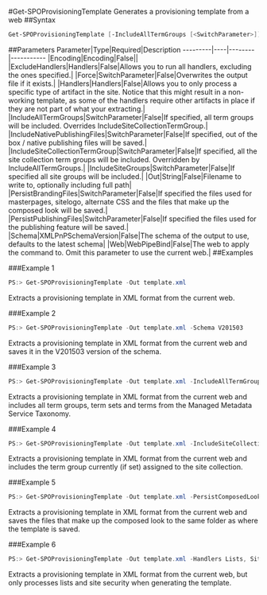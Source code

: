 #Get-SPOProvisioningTemplate
Generates a provisioning template from a web
##Syntax
```powershell
Get-SPOProvisioningTemplate [-IncludeAllTermGroups [<SwitchParameter>]] [-IncludeSiteCollectionTermGroup [<SwitchParameter>]] [-IncludeSiteGroups [<SwitchParameter>]] [-PersistBrandingFiles [<SwitchParameter>]] [-PersistPublishingFiles [<SwitchParameter>]] [-IncludeNativePublishingFiles [<SwitchParameter>]] [-Force [<SwitchParameter>]] [-Encoding <Encoding>] [-Handlers <Handlers>] [-ExcludeHandlers <Handlers>] [-Web <WebPipeBind>] [-Out <String>] [-Schema <XMLPnPSchemaVersion>]
```


##Parameters
Parameter|Type|Required|Description
---------|----|--------|-----------
|Encoding|Encoding|False||
|ExcludeHandlers|Handlers|False|Allows you to run all handlers, excluding the ones specified.|
|Force|SwitchParameter|False|Overwrites the output file if it exists.|
|Handlers|Handlers|False|Allows you to only process a specific type of artifact in the site. Notice that this might result in a non-working template, as some of the handlers require other artifacts in place if they are not part of what your extracting.|
|IncludeAllTermGroups|SwitchParameter|False|If specified, all term groups will be included. Overrides IncludeSiteCollectionTermGroup.|
|IncludeNativePublishingFiles|SwitchParameter|False|If specified, out of the box / native publishing files will be saved.|
|IncludeSiteCollectionTermGroup|SwitchParameter|False|If specified, all the site collection term groups will be included. Overridden by IncludeAllTermGroups.|
|IncludeSiteGroups|SwitchParameter|False|If specified all site groups will be included.|
|Out|String|False|Filename to write to, optionally including full path|
|PersistBrandingFiles|SwitchParameter|False|If specified the files used for masterpages, sitelogo, alternate CSS and the files that make up the composed look will be saved.|
|PersistPublishingFiles|SwitchParameter|False|If specified the files used for the publishing feature will be saved.|
|Schema|XMLPnPSchemaVersion|False|The schema of the output to use, defaults to the latest schema|
|Web|WebPipeBind|False|The web to apply the command to. Omit this parameter to use the current web.|
##Examples

###Example 1
```powershell
PS:> Get-SPOProvisioningTemplate -Out template.xml
```
Extracts a provisioning template in XML format from the current web.

###Example 2
```powershell
PS:> Get-SPOProvisioningTemplate -Out template.xml -Schema V201503
```
Extracts a provisioning template in XML format from the current web and saves it in the V201503 version of the schema.

###Example 3
```powershell
PS:> Get-SPOProvisioningTemplate -Out template.xml -IncludeAllTermGroups
```
Extracts a provisioning template in XML format from the current web and includes all term groups, term sets and terms from the Managed Metadata Service Taxonomy.

###Example 4
```powershell
PS:> Get-SPOProvisioningTemplate -Out template.xml -IncludeSiteCollectionTermGroup
```
Extracts a provisioning template in XML format from the current web and includes the term group currently (if set) assigned to the site collection.

###Example 5
```powershell
PS:> Get-SPOProvisioningTemplate -Out template.xml -PersistComposedLookFiles
```
Extracts a provisioning template in XML format from the current web and saves the files that make up the composed look to the same folder as where the template is saved.

###Example 6
```powershell
PS:> Get-SPOProvisioningTemplate -Out template.xml -Handlers Lists, SiteSecurity
```
Extracts a provisioning template in XML format from the current web, but only processes lists and site security when generating the template.
